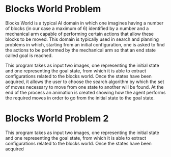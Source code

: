 # Blocks World Problem

Blocks World is a typical AI domain in which one imagines having a number of blocks (in our case a maximum of 6) identified by a number and a mechanical arm capable of performing certain actions that allow these blocks to be moved. This domain is typically used in search and planning problems in which, starting from an initial configuration, one is asked to find the actions to be performed by the mechanical arm so that an end state called goal is reached.

This program takes as input two images, one representing the initial state and one representing the goal state, from which it is able to extract configurations related to the blocks world. Once the states have been acquired, it allows the user to choose the search algorithm by which the set of moves necessary to move from one state to another will be found. At the end of the process an animation is created showing how the agent performs the required moves in order to go from the initial state to the goal state.


# Blocks World Problem 2

This program takes as input two images, one representing the initial state and one representing the goal state, from which it is able to extract configurations related to the blocks world. Once the states have been acquired
